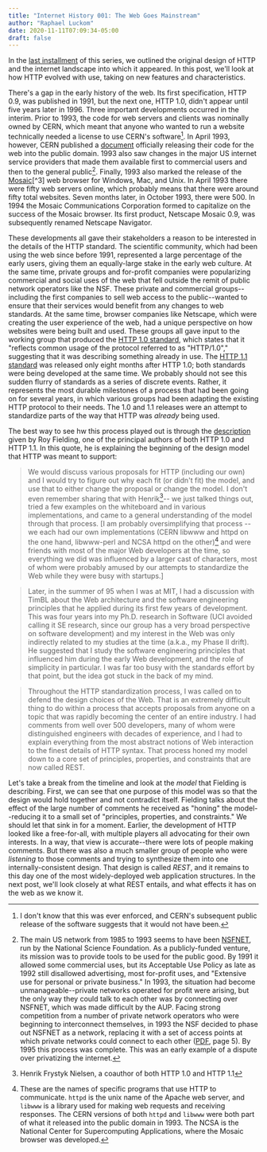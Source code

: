 ```yaml
---
title: "Internet History 001: The Web Goes Mainstream"
author: "Raphael Luckom"
date: 2020-11-11T07:09:34-05:00
draft: false
---
```


In the [last installment](https://www.raphaelluckom.com/posts/internet_history_000.html)
of this series, we outlined the original design of HTTP and the internet
landscape into which it appeared. In this post, we'll look at how HTTP
evolved with use, taking on new features and characteristics.

There's a gap in the early history of the web. Its first specification, HTTP 0.9, was
published in 1991, but the next one, HTTP 1.0, didn't appear until five years later in 1996.
Three important developments occurred in the interim. 
Prior to 1993, the code for web servers and clients was nominally owned
by CERN, which meant that anyone who wanted to run a website technically
needed a license to use CERN's software[^1]. In April 1993, however,
CERN published a [document](https://cds.cern.ch/record/1164399?ln=en#)
officially releasing their code for the web into the public domain. 1993 also saw
changes in the major US internet service providers that made them available first to commercial
users and then to the general public[^2]. Finally, 1993 also marked the release
of the [Mosaic](https://en.wikipedia.org/wiki/Mosaic_(web_browser))[^3] web browser for
Windows, Mac, and Unix. In April 1993 there were fifty web servers online,
which probably means that there were around fifty total websites. Seven
months later, in October 1993, there were 500. In 1994 the Mosaic Communications
Corporation formed to capitalize on the success of the Mosaic browser. Its first product,
Netscape Mosaic 0.9, was subsequently renamed Netscape Navigator.

These developments all gave their stakeholders a reason to be interested in
the details of the HTTP standard. The scientific community, which had been using
the web since before 1991, represented a large percentage of the early users,
giving them an equally-large stake in the early web culture. At the same time,
private groups and for-profit companies were popularizing commercial
and social uses of the web that fell outside the remit of public network
operators like the NSF. These private and commercial groups--including the first
companies to sell web access to the public--wanted to ensure that their
services would benefit from any changes to web standards. At the same time,
browser companies like Netscape, which were creating the user experience
of the web, had a unique perspective on how websites were being built and used. 
These groups all gave input to the working group that produced the [HTTP 1.0 standard](https://tools.ietf.org/html/rfc1945),
which states that it "reflects common usage of the protocol referred to as "HTTP/1.0","
suggesting that it was describing something already in use. The [HTTP 1.1 standard](https://tools.ietf.org/html/rfc2068)
was released only eight months after HTTP 1.0; both standards were being developed
at the same time. We probably should not see this sudden flurry of standards as a series of discrete events.
Rather, it represents the most durable milestones of a process that had been going on for
several years, in which various groups had been adapting the existing HTTP protocol
to their needs. The 1.0 and 1.1 releases were an attempt to standardize parts of the way
that HTTP was _already_ being used.

The best way to see hw this process played out is through the [description](https://web.archive.org/web/20091111012314/http://tech.groups.yahoo.com/group/rest-discuss/message/6757) given by
Roy Fielding, one of the principal authors of both HTTP 1.0 and HTTP 1.1. In this 
quote, he is explaining the beginning of the design model that HTTP was meant
to support:

> We would discuss various proposals for HTTP (including our own) and
> I would try to figure out why each fit (or didn't fit) the model, and
> use that to either change the proposal or change the model. I don't
> even remember sharing that with Henrik[^4]-- we just talked things out,
> tried a few examples on the whiteboard and in various implementations,
> and came to a general understanding of the model through that process.
> [I am probably oversimplifying that process -- we each had our own
> implementations (CERN libwww and httpd on the one hand, libwww-perl
> and NCSA httpd on the other)[^5] and were friends with most of the major
> Web developers at the time, so everything we did was influenced by a
> larger cast of characters, most of whom were probably amused by our
> attempts to standardize the Web while they were busy with startups.]

> Later, in the summer of 95 when I was at MIT, I had a discussion
> with TimBL about the Web architecture and the software engineering
> principles that he applied during its first few years of development.
> This was four years into my Ph.D. research in Software (UCI avoided
> calling it SE research, since our group has a very broad perspective
> on software development) and my interest in the Web was only indirectly
> related to my studies at the time (a.k.a., my Phase II drift).
> He suggested that I study the software engineering principles that
> influenced him during the early Web development, and the role of
> simplicity in particular. I was far too busy with the standards
> effort by that point, but the idea got stuck in the back of my mind.

> Throughout the HTTP standardization process, I was called on to defend
> the design choices of the Web. That is an extremely difficult thing
> to do within a process that accepts proposals from anyone on a topic
> that was rapidly becoming the center of an entire industry. I had
> comments from well over 500 developers, many of whom were distinguished
> engineers with decades of experience, and I had to explain everything
> from the most abstract notions of Web interaction to the finest details
> of HTTP syntax. That process honed my model down to a core set of
> principles, properties, and constraints that are now called REST.

Let's take a break from the timeline and look at the _model_ that Fielding
is describing. First, we can see that one purpose of this model was so that
the design would hold together and not contradict itself. Fielding talks about
the effect of the large number of comments he received as "honing" the model--reducing
it to a small set of "principles, properties, and constraints." We should let that
sink in for a moment. Earlier, the development of HTTP looked like a free-for-all,
with multiple players all advocating for their own interests. In a way, that view
is accurate--there were lots of people making comments. But there was also a much smaller group
of people who were _listening_ to those comments and trying to synthesize them into
one internally-consistent design. That design is called _REST_, and it remains to this day
one of the most widely-deployed web application structures. In the next post, we'll look closely at what REST
entails, and what effects it has on the web as we know it.

[^1]: I don't know that this was ever enforced, and CERN's subsequent public release of the software suggests that it would not have been.

[^2]: The main US network from 1985 to 1993 seems to have been [NSFNET](https://en.wikipedia.org/wiki/National_Science_Foundation_Network), run by the National Science Foundation. As a publicly-funded venture, its mission was to provide tools to be used for the public good. By 1991 it allowed some commercial uses, but its Acceptable Use Policy as late as 1992 still disallowed advertising, most for-profit uses, and "Extensive use for personal or private business." In 1993, the situation had become unmanageable--private networks operated for profit were arising, but the only way they could talk to each other was by connecting over NSFNET, which was made difficult by the AUP. Facing strong competition from a number of private network operators who were beginning to interconnect themselves, in 1993 the NSF decided to phase out NSFNET as a network, replacing it with a set of access points at which private networks could connect to each other ([PDF](https://transition.fcc.gov/Bureaus/OPP/working_papers/oppwp32.pdf), page 5). By 1995 this process was complete. This was an early example of a dispute over privatizing the internet.

[^3]: Mosaic was developed at the Universily of Illinois with funding from the...wait for it..._Gore Bill_. Various versions of Mosaic were released in 1993; unix and Mac versions were available in September.

[^4]: Henrik Frystyk Nielsen, a coauthor of both HTTP 1.0 and HTTP 1.1

[^5]: These are the names of specific programs that use HTTP to communicate. `httpd` is the unix name of the Apache web server, and `libwww` is a library used for making web requests and receiving responses. The CERN versions of both `httpd` and `libwww` were both part of what it released into the public domain in 1993. The NCSA is the National Center for Supercomputing Applications, where the Mosaic browser was developed.
